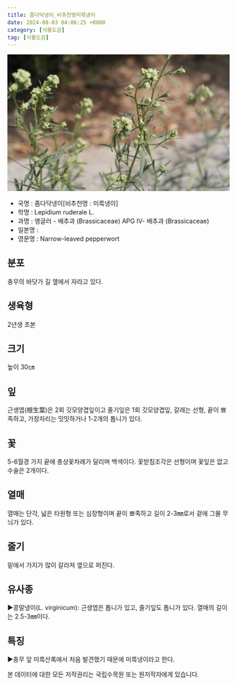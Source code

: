 ```yaml
---
title: 좀다닥냉이_비추천명미륵냉이
date: 2024-08-03 04:06:25 +0800
category: [식물도감]
tag: [식물도감]
---
```




![좀다닥냉이[비추천명 : 미륵냉이]](/assets/img/fileUpload/plants/basic/Cruciferae/Lepidium/1840/1840_20160726151001894files_th2.jpg)
- 국명 : 좀다닥냉이[비추천명 : 미륵냉이]
- 학명 : Lepidium ruderale L.
- 과명 : 앵글러 - 배추과 (Brassicaceae) APG Ⅳ- 배추과 (Brassicaceae)
- 일본명 : 
- 영문명 : Narrow-leaved pepperwort


## 분포
충무의 바닷가 길 옆에서 자라고 있다.
## 생육형
2년생 초본
## 크기
높이 30㎝
## 잎
근생엽(根生葉)은 2회 깃모양겹잎이고 줄기잎은 1회 깃모양겹잎, 갈래는 선형, 끝이 뾰족하고, 가장자리는 밋밋하거나 1-2개의 톱니가 있다.
## 꽃
5-6월경 가지 끝에 총상꽃차례가 달리며 백색이다. 꽃받침조각은 선형이며 꽃잎은 없고 수술은 2개이다.
## 열매
열매는 단각, 넓은 타원형 또는 심장형이며 끝이 뾰족하고 길이 2-3㎜로서 겉에 그물 무늬가 있다.
## 줄기
밑에서 가지가 많이 갈라져 옆으로 퍼진다.
## 유사종
▶콩말냉이(L. virginicum): 근생엽은 톱니가 있고, 줄기잎도 톱니가 있다. 열매의 길이는 2.5-3㎜이다.
## 특징
▶충무 앞 미륵산록에서 처음 발견했기 때문에 미륵냉이라고 한다.






본 데이터에 대한 모든 저작권리는 국립수목원 또는 원저작자에게 있습니다.
